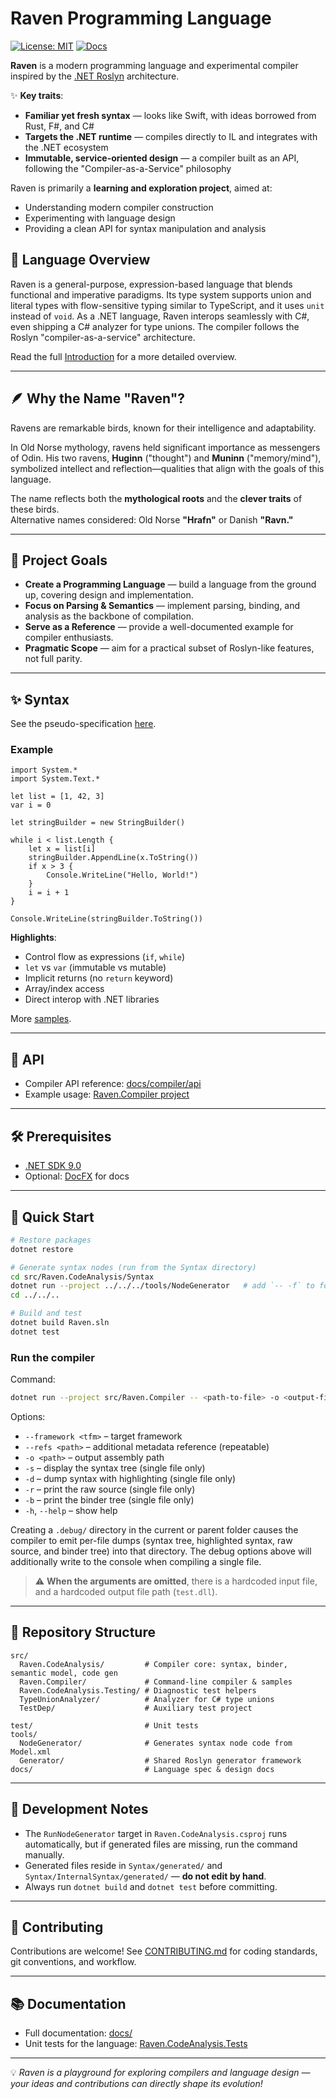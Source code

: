# Raven Programming Language

<!---
[![Build](https://github.com/marinasundstrom/raven/actions/workflows/dotnet.yml/badge.svg)](https://github.com/marinasundstrom/raven/actions/workflows/dotnet.yml)
[![Tests](https://github.com/marinasundstrom/raven/actions/workflows/dotnet.yml/badge.svg?event=push)](https://github.com/marinasundstrom/raven/actions/workflows/dotnet.yml)-->

[![License: MIT](https://img.shields.io/badge/License-MIT-blue.svg)](LICENSE)
[![Docs](https://img.shields.io/badge/docs-available-brightgreen.svg)](docs/)

**Raven** is a modern programming language and experimental compiler inspired by the [.NET Roslyn](https://github.com/dotnet/roslyn) architecture.

✨ **Key traits**:
- **Familiar yet fresh syntax** — looks like Swift, with ideas borrowed from Rust, F#, and C#  
- **Targets the .NET runtime** — compiles directly to IL and integrates with the .NET ecosystem  
- **Immutable, service-oriented design** — a compiler built as an API, following the "Compiler-as-a-Service" philosophy  

Raven is primarily a **learning and exploration project**, aimed at:
- Understanding modern compiler construction
- Experimenting with language design
- Providing a clean API for syntax manipulation and analysis


## 🔰 Language Overview

Raven is a general-purpose, expression-based language that blends functional and imperative paradigms. Its type system supports union and literal types with flow-sensitive typing similar to TypeScript, and it uses `unit` instead of `void`. As a .NET language, Raven interops seamlessly with C#, even shipping a C# analyzer for type unions. The compiler follows the Roslyn "compiler-as-a-service" architecture.

Read the full [Introduction](docs/introduction.md) for a more detailed overview.

---

## 🪶 Why the Name "Raven"?

Ravens are remarkable birds, known for their intelligence and adaptability.  

In Old Norse mythology, ravens held significant importance as messengers of Odin. His two ravens, **Huginn** ("thought") and **Muninn** ("memory/mind"), symbolized intellect and reflection—qualities that align with the goals of this language.  

The name reflects both the **mythological roots** and the **clever traits** of these birds.  
Alternative names considered: Old Norse **"Hrafn"** or Danish **"Ravn."**

---

## 🎯 Project Goals

- **Create a Programming Language** — build a language from the ground up, covering design and implementation.  
- **Focus on Parsing & Semantics** — implement parsing, binding, and analysis as the backbone of compilation.  
- **Serve as a Reference** — provide a well-documented example for compiler enthusiasts.  
- **Pragmatic Scope** — aim for a practical subset of Roslyn-like features, not full parity.  

---

## ✨ Syntax

See the pseudo-specification [here](/docs/lang/spec/language-specification.md).

### Example

```raven
import System.*
import System.Text.*

let list = [1, 42, 3]
var i = 0

let stringBuilder = new StringBuilder()

while i < list.Length {
    let x = list[i]
    stringBuilder.AppendLine(x.ToString())
    if x > 3 {
        Console.WriteLine("Hello, World!")
    }
    i = i + 1
}

Console.WriteLine(stringBuilder.ToString())
````

**Highlights**:

* Control flow as expressions (`if`, `while`)
* `let` vs `var` (immutable vs mutable)
* Implicit returns (no `return` keyword)
* Array/index access
* Direct interop with .NET libraries

More [samples](src/Raven.Compiler/samples/).

---

## 🧩 API

* Compiler API reference: [docs/compiler/api](docs/compiler/api)
* Example usage: [Raven.Compiler project](src/Raven.Compiler/Program.cs)

---

## 🛠 Prerequisites

* [.NET SDK 9.0](https://dotnet.microsoft.com/)
* Optional: [DocFX](https://dotnet.github.io/docfx/) for docs

---

## 🚀 Quick Start

```bash
# Restore packages
dotnet restore

# Generate syntax nodes (run from the Syntax directory)
cd src/Raven.CodeAnalysis/Syntax
dotnet run --project ../../../tools/NodeGenerator   # add `-- -f` to force regeneration
cd ../../..

# Build and test
dotnet build Raven.sln
dotnet test
```

### Run the compiler

Command:

```bash
dotnet run --project src/Raven.Compiler -- <path-to-file> -o <output-file-path>
```

Options:

- `--framework <tfm>` &ndash; target framework
- `--refs <path>` &ndash; additional metadata reference (repeatable)
- `-o <path>` &ndash; output assembly path
- `-s` &ndash; display the syntax tree (single file only)
- `-d` &ndash; dump syntax with highlighting (single file only)
- `-r` &ndash; print the raw source (single file only)
- `-b` &ndash; print the binder tree (single file only)
- `-h`, `--help` &ndash; show help

Creating a `.debug/` directory in the current or parent folder causes the
compiler to emit per-file dumps (syntax tree, highlighted syntax, raw source,
and binder tree) into that directory. The debug options above will additionally
write to the console when compiling a single file.

> ⚠️ **When the arguments are omitted**, there is a hardcoded input file, and a hardcoded output file path (`test.dll`).

---

## 📂 Repository Structure

```
src/
  Raven.CodeAnalysis/         # Compiler core: syntax, binder, semantic model, code gen
  Raven.Compiler/             # Command-line compiler & samples
  Raven.CodeAnalysis.Testing/ # Diagnostic test helpers
  TypeUnionAnalyzer/          # Analyzer for C# type unions
  TestDep/                    # Auxiliary test project

test/                         # Unit tests
tools/
  NodeGenerator/              # Generates syntax node code from Model.xml
  Generator/                  # Shared Roslyn generator framework
docs/                         # Language spec & design docs
```

---

## 🔧 Development Notes

* The `RunNodeGenerator` target in `Raven.CodeAnalysis.csproj` runs automatically, but if generated files are missing, run the command manually.
* Generated files reside in `Syntax/generated/` and `Syntax/InternalSyntax/generated/` — **do not edit by hand**.
* Always run `dotnet build` and `dotnet test` before committing.

---

## 🤝 Contributing

Contributions are welcome!
See [CONTRIBUTING.md](CONTRIBUTING.md) for coding standards, git conventions, and workflow.

---

## 📚 Documentation

* Full documentation: [docs/](docs/)
* Unit tests for the language: [Raven.CodeAnalysis.Tests](test/Raven.CodeAnalysis.Tests)

---

💡 *Raven is a playground for exploring compilers and language design — your ideas and contributions can directly shape its evolution!*
